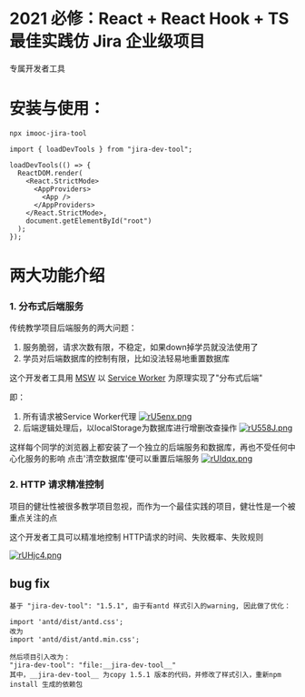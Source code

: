# 2021 必修：React + React Hook + TS 最佳实践仿 Jira 企业级项目
专属开发者工具

# 安装与使用：
```
npx imooc-jira-tool
```

```
import { loadDevTools } from "jira-dev-tool";

loadDevTools(() => {
  ReactDOM.render(
    <React.StrictMode>
      <AppProviders>
        <App />
      </AppProviders>
    </React.StrictMode>,
    document.getElementById("root")
  );
});
```

# 两大功能介绍

### 1. 分布式后端服务
传统教学项目后端服务的两大问题：
1. 服务脆弱，请求次数有限，不稳定，如果down掉学员就没法使用了
2. 学员对后端数据库的控制有限，比如没法轻易地重置数据库

这个开发者工具用 [MSW](https://github.com/mswjs/msw) 以 [Service Worker](https://developer.mozilla.org/zh-CN/docs/Web/API/Service_Worker_API) 为原理实现了"分布式后端"

即：

1. 所有请求被Service Worker代理
[![rU5enx.png](https://s3.ax1x.com/2020/12/20/rU5enx.png)](https://imgchr.com/i/rU5enx)
2. 后端逻辑处理后，以localStorage为数据库进行增删改查操作
[![rU558J.png](https://s3.ax1x.com/2020/12/20/rU558J.png)](https://imgchr.com/i/rU558J)

这样每个同学的浏览器上都安装了一个独立的后端服务和数据库，再也不受任何中心化服务的影响
点击'清空数据库'便可以重置后端服务
[![rUIdqx.png](https://s3.ax1x.com/2020/12/20/rUIdqx.png)](https://imgchr.com/i/rUIdqx)

### 2. HTTP 请求精准控制
项目的健壮性被很多教学项目忽视，而作为一个最佳实践的项目，健壮性是一个被重点关注的点

这个开发者工具可以精准地控制 HTTP请求的时间、失败概率、失败规则

[![rUHjc4.png](https://s3.ax1x.com/2020/12/20/rUHjc4.png)](https://imgchr.com/i/rUHjc4)


## bug fix
```text
基于 "jira-dev-tool": "1.5.1", 由于有antd 样式引入的warning, 因此做了优化：

import 'antd/dist/antd.css';
改为
import 'antd/dist/antd.min.css';

然后项目引入改为：
"jira-dev-tool": "file:__jira-dev-tool__"
其中，__jira-dev-tool__ 为copy 1.5.1 版本的代码，并修改了样式引入，重新npm install 生成的依赖包
```